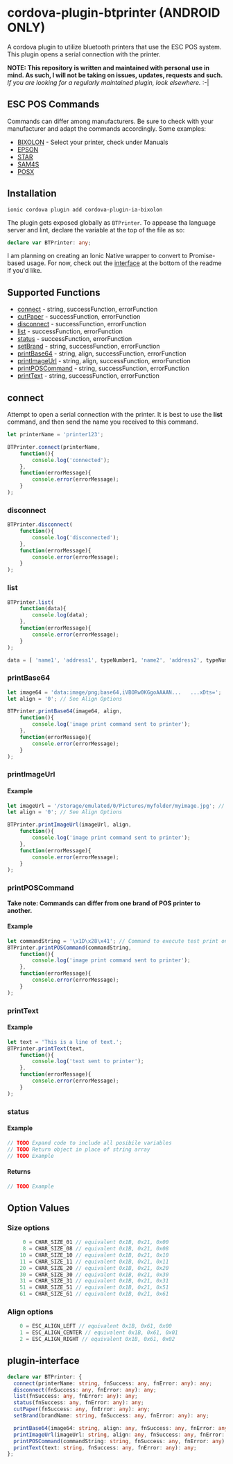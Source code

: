 # cordova-plugin-btprinter (ANDROID ONLY)
A cordova plugin to utilize bluetooth printers that use the ESC POS system. This plugin opens a serial connection with the printer.

__NOTE: This repository is written and maintained with personal use in mind. As such, I will not be taking on issues, updates, requests and such.__
_If you are looking for a regularly maintained plugin, look elsewhere._ :-|

## ESC POS Commands
Commands can differ among manufacturers. Be sure to check with your manufacturer and adapt the commands accordingly.
Some examples:
- [BIXOLON](https://www.bixolon.com/product.php?key=pos) - Select your printer, check under Manuals
- [EPSON](https://reference.epson-biz.com/modules/ref_escpos/index.php?content_id=72)
- [STAR](https://www.starmicronics.com/support/SDKDocumentation.aspx)
- [SAM4S](http://www.sam4s.co.kr/files/DOWN/201901239303_1.pdf)
- [POSX](https://pos-x.com/download/escpos-programming-manual/)

## Installation
```
ionic cordova plugin add cordova-plugin-ia-bixolon
```
The plugin gets exposed globally as `BTPrinter`. To appease tha language server and lint, declare the variable at the top of the file as so:
```typescript
declare var BTPrinter: any;
```
I am planning on creating an Ionic Native wrapper to convert to Promise-based usage. For now, check out the [interface](#plugin-interface) at the bottom of the readme if you'd like.

## Supported Functions
- [connect](#connect) - string, successFunction, errorFunction
- [cutPaper](#cutPaper) - successFunction, errorFunction
- [disconnect](#disconnect) - successFunction, errorFunction
- [list](#list) - successFunction, errorFunction
- [status](#status) - successFunction, errorFunction
- [setBrand](#setBrand) - string, successFunction, errorFunction
- [printBase64](#printBase64) - string, align, successFunction, errorFunction
- [printImageUrl](#printImageUrl) - string, align, successFunction, errorFunction
- [printPOSCommand](#printPOSCommand) - string, successFunction, errorFunction
- [printText](#printText) - string, successFunction, errorFunction

## connect
Attempt to open a serial connection with the printer. It is best to use the __list__ command, and then send the name you received to this command.
```typescript
let printerName = 'printer123';

BTPrinter.connect(printerName,
    function(){
        console.log('connected');
    },
    function(errorMessage){
        console.error(errorMessage);
    }
);
```

### disconnect
```typescript
BTPrinter.disconnect(
    function(){
        console.log('disconnected');
    },
    function(errorMessage){
        console.error(errorMessage);
    }
);
```

### list
```typescript
BTPrinter.list(
    function(data){
        console.log(data);
    },
    function(errorMessage){
        console.error(errorMessage);
    }
);
```
```typescript
data = [ 'name1', 'address1', typeNumber1, 'name2', 'address2', typeNumber2, ... ]
```

### printBase64
```typescript
let image64 = 'data:image/png;base64,iVBORw0KGgoAAAAN...   ...xDts=';
let align = '0'; // See Align Options

BTPrinter.printBase64(image64, align,
    function(){
        console.log('image print command sent to printer');
    },
    function(errorMessage){
        console.error(errorMessage);
    }
);
```

### printImageUrl
#### Example
```typescript
let imageUrl = '/storage/emulated/0/Pictures/myfolder/myimage.jpg'; // Maximum Size: 300x300px
let align = '0'; // See Align Options

BTPrinter.printImageUrl(imageUrl, align,
    function(){
        console.log('image print command sent to printer');
    },
    function(errorMessage){
        console.error(errorMessage);
    }
);
```

### printPOSCommand
__Take note: Commands can differ from one brand of POS printer to another.__

#### Example
```typescript
let commandString = '\x1D\x28\x41'; // Command to execute test print on SAM4S printers
BTPrinter.printPOSCommand(commandString,
    function(){
        console.log('image print command sent to printer');
    },
    function(errorMessage){
        console.error(errorMessage);
    }
);
```

### printText
#### Example
```typescript
let text = 'This is a line of text.';
BTPrinter.printText(text,
    function(){
        console.log('text sent to printer');
    },
    function(errorMessage){
        console.error(errorMessage);
    }
);
```

### status
#### Example
```typescript
// TODO Expand code to include all posibile variables
// TODO Return object in place of string array
// TODO Example
```

#### Returns
```typescript
// TODO Example
```

## Option Values
### Size options

```typescript
     0 = CHAR_SIZE_01 // equivalent 0x1B, 0x21, 0x00
     8 = CHAR_SIZE_08 // equivalent 0x1B, 0x21, 0x08
    10 = CHAR_SIZE_10 // equivalent 0x1B, 0x21, 0x10
    11 = CHAR_SIZE_11 // equivalent 0x1B, 0x21, 0x11
    20 = CHAR_SIZE_20 // equivalent 0x1B, 0x21, 0x20
    30 = CHAR_SIZE_30 // equivalent 0x1B, 0x21, 0x30
    31 = CHAR_SIZE_31 // equivalent 0x1B, 0x21, 0x31
    51 = CHAR_SIZE_51 // equivalent 0x1B, 0x21, 0x51
    61 = CHAR_SIZE_61 // equivalent 0x1B, 0x21, 0x61
```

### Align options

```typescript
    0 = ESC_ALIGN_LEFT // equivalent 0x1B, 0x61, 0x00
    1 = ESC_ALIGN_CENTER // equivalent 0x1B, 0x61, 0x01
    2 = ESC_ALIGN_RIGHT // equivalent 0x1B, 0x61, 0x02
```


## plugin-interface

```typescript
declare var BTPrinter: {
  connect(printerName: string, fnSuccess: any, fnError: any): any;
  disconnect(fnSuccess: any, fnError: any): any;
  list(fnSuccess: any, fnError: any): any;
  status(fnSuccess: any, fnError: any): any;
  cutPaper(fnSuccess: any, fnError: any): any;
  setBrand(brandName: string, fnSuccess: any, fnError: any): any;

  printBase64(image64: string, align: any, fnSuccess: any, fnError: any): any;
  printImageUrl(imageUrl: string, align: any, fnSuccess: any, fnError: any): any;
  printPOSCommand(commandString: string, fnSuccess: any, fnError: any): any;
  printText(text: string, fnSuccess: any, fnError: any): any;
};
```